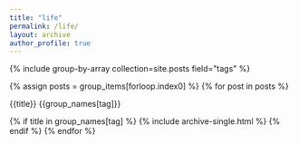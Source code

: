 ```yaml
---
title: "life"
permalink: /life/
layout: archive
author_profile: true
---
```


{% include group-by-array collection=site.posts field="tags" %}

<!-- {% for tag in group_names %}
  <p> {{ group_name }}, {{ tag }}</p>
  {% if tag == title %}
    {% assign posts = group_items[forloop.index0] %}
    {% for post in posts %}
      {% include archive-single.html %}
    {% endfor %}
  {% endif %}
{% endfor %} -->

{% assign posts = group_items[forloop.index0] %}
{% for post in posts %}
  <p> {{title}} {{group_names[tag]}}</p>
  {% if title in group_names[tag] %}
    {% include archive-single.html %}
  {% endif %}
{% endfor %}